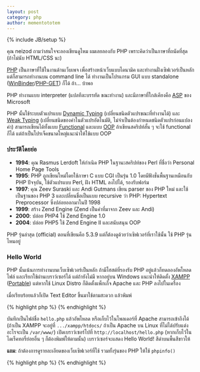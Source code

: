 ```yaml
---
layout: post
category: php
author: mementototem
---
```

{% include JB/setup %}

คุณ neizod ถามว่าสนใจจะลองเขียนดูไหม ผมเลยลองกับ PHP เพราะคิดว่าเป็นภาษาที่ถนัดที่สุด (ถ้าไม่นับ HTML/CSS นะ)

[PHP](http://en.wikipedia.org/wiki/Php) เป็นภาษาที่ใช้ในงานด้านเว็บเพจ เพื่อสร้างหน้าเว็บแบบไดนามิค และทำงานฝั่งเซิฟเวอร์เป็นหลัก แต่ก็สามารถทำงานบน command line ได้ ทำงานเป็นโปรแกรม GUI แบบ standalone ([WinBinder](http://winbinder.org/faq.php#faq14)/[PHP-GET](http://gtk.php.net/)) ก็ได้ ถ้า... บ้าพอ

PHP ทำงานแบบ interpreter (แปลทีละบรรทัด ขณะทำงาน) และมีภาษาที่ใกล้เคียงคือ [ASP](http://en.wikipedia.org/wiki/Active_Server_Pages) ของ Microsoft

PHP นั้นใช้ระบบตัวแปรแบบ [Dynamic Typing](http://en.wikipedia.org/wiki/Type_system#Dynamic_typing) (เปลี่ยนชนิดตัวแปรขณะที่ทำงานได้) และ [Weak Typing](http://en.wikipedia.org/wiki/Weak_typing) (เปลี่ยนชนิดของค่าในตัวแปรอัตโนมัติ, ไม่จำเป็นต้องกำหนดชนิดตัวแปรก่อนแปลงค่า) สามารถเขียนได้ทั้งแบบ [Functional](http://en.wikipedia.org/wiki/Functional_programming) และแบบ [OOP](http://en.wikipedia.org/wiki/Object-oriented_programming) ถ้าเขียนสคริปท์สั้น ๆ จะใช้ functional ก็ได้ แต่ถ้าเป็นโปรเจ็คขนาดใหญ่แนะนำให้ใช้แบบ OOP

### ประวัติโดยย่อ

- **1994**: คุณ Rasmus Lerdoft ให้กำเนิด PHP ในฐานะสคริปท์ของ Perl ที่ชื่อว่า Personal Home Page Tools
- **1995**: PHP ถูกเขียนใหม่โดยใช้ภาษา C แบบ CGI เป็นรุ่น 1.0 โดยมีฟังชั่นพื้นฐานเหมือนกับ PHP ปัจจุบัน, ใช้ตัวแปรแบบ Perl, ฝัง HTML ลงไปได้, รองรับฟอร์ม
- **1997**: คุณ Zeev Suraski และ Andi Gutmans เขียน parser ของ PHP ใหม่ และใช้เป็นฐานของ PHP 3 และเปลี่ยนชื่อเป็นแบบ recursive ว่า PHP: Hypertext Preprocessor ซึ่งปล่อยออกมาในปี 1998
- **1999**: สร้าง Zend Engine (Zend เป็นคำที่มาจาก Zeev และ Andi)
- **2000**: ปล่อย PHP4 ใช้ Zend Engine 1.0
- **2004**: ปล่อย PHP5 ใช้ Zend Engine II และสนับสนุน OOP

PHP รุ่นล่าสุด (official) ตอนที่เขียนคือ 5.3.9 แต่ก็ต้องดูด้วยว่าเซิฟเวอร์ที่เราใช้นั้น ใช้ PHP รุ่นไหนอยู่  

### Hello World

PHP นั้นเน้นการทำงานบนเว็บเซิฟเวอร์เป็นหลัก ถ้ามีโฮสต์ที่รองรับ PHP อยู่แล้วก็ทดลองอัพโหลดไฟล์ และเรียกใช้ผ่านเบราว์เซอร์ได้ แต่ถ้ายังไม่มี หากอยู่บน Windows แนะนำให้ติดตั้ง [XAMPP](http://www.apachefriends.org/en/xampp.html) ([Portable](http://portableapps.com/apps/development/xampp)) แต่หากใช้ Linux Distro ก็ติดตั้งแพ็กเก็จ Apache และ PHP ลงไปในเครื่อง  

เมื่อเรียบร้อยแล้วก็เปิด Text Editor ขึ้นมาใช้ตามสะดวก แล้วพิมพ์  

{% highlight php %}
    <?php
        echo "Hello World!";
    ?>
{% endhighlight %}

บันทึกเป็นไฟล์ชื่อ `hello.php` แล้วอัพโหลด หรือเก็บไว้ในโพลเดอร์ที่ Apache สามารถเข้าถึงได้ (ถ้าเป็น XAMPP จะอยู่ที่ `.../xampp/htdocs/` ถ้าเป็น Apache บน Linux ที่ไม่ได้ปรับแต่งอะไรจะเป็น `/var/www/`)  เปิดเบราว์เซอร์ไปที่ `http://localhost/hello.php` (หากเก็บไว้ในไดเร็คทอรี่ย่อยอื่น ๆ ก็ต้องพิมพ์ให้ตามนั้น) เบราว์เซอร์จะแสดง Hello World! สีดำบนพื้นสีขาวให้  

**แถม**: ถ้าต้องการดูรายละเอียดของเว็บเซิฟเวอร์ที่ใช้ รวมทั้งรุ่นของ PHP ให้ใช้ `phpinfo()`  

{% highlight php %}
    <?php
        phpinfo();
    ?>
{% endhighlight %}